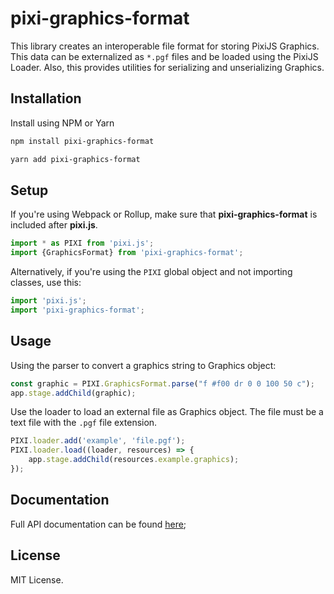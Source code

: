 # pixi-graphics-format

This library creates an interoperable file format for storing PixiJS Graphics. This data can be externalized as `*.pgf` files and be loaded using the PixiJS Loader. Also, this provides utilities for serializing and unserializing Graphics.

## Installation

Install using NPM or Yarn

```bash
npm install pixi-graphics-format
```

```bash
yarn add pixi-graphics-format
```

## Setup

If you're using Webpack or Rollup, make sure that **pixi-graphics-format** is included after **pixi.js**.

```js
import * as PIXI from 'pixi.js';
import {GraphicsFormat} from 'pixi-graphics-format';
```

Alternatively, if you're using the `PIXI` global object and not importing classes, use this:

```js
import 'pixi.js';
import 'pixi-graphics-format';
```


## Usage

Using the parser to convert a graphics string to Graphics object:

```js
const graphic = PIXI.GraphicsFormat.parse("f #f00 dr 0 0 100 50 c");
app.stage.addChild(graphic);
```

Use the loader to load an external file as Graphics object. The file must be a text file with the `.pgf` file extension.

```js
PIXI.loader.add('example', 'file.pgf');
PIXI.loader.load((loader, resources) => {
    app.stage.addChild(resources.example.graphics); 
});
```

## Documentation

Full API documentation can be found [here](https://bigtimebuddy.github.io/pixi-graphics-format/);

## License

MIT License.